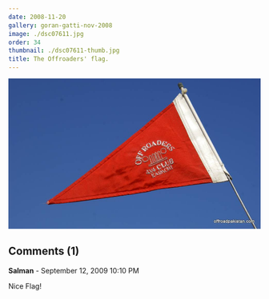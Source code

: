 ```yaml
---
date: 2008-11-20
gallery: goran-gatti-nov-2008
image: ./dsc07611.jpg
order: 34
thumbnail: ./dsc07611-thumb.jpg
title: The Offroaders' flag.
---
```


![The Offroaders' flag.](./dsc07611.jpg)

<div id="comments">

## Comments (1)

<div id="comment">

**Salman** - September 12, 2009 10:10 PM

Nice Flag!

</div>

</div>